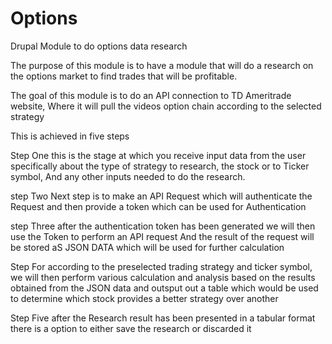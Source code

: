 # Options
Drupal Module to do options data research

The purpose of this module is to have a module that will do a research on the options market to find trades that will be profitable.

The goal of this module is to do an API connection to TD Ameritrade website, Where it will pull the videos option chain according to the selected strategy

This is achieved in five steps

Step One
this is the stage at which you receive input data from the user specifically about the type of strategy to research, the stock or to Ticker symbol, And any other inputs needed to do the research.

step Two
Next step is to make an API Request which will authenticate the Request and then provide a token which can be used for Authentication

step Three
after the authentication token has been generated we will then use the Token to perform an API request And the result of the request will be stored aS JSON DATA which will be used for further calculation

Step For
according to the preselected trading strategy and ticker symbol, we will then perform various calculation and analysis based on the results obtained from the JSON data and outsput out a table which would be used to determine which stock provides a better strategy over another

Step Five
after the Research result has been presented in a tabular format there is a option to either save the research or discarded it


